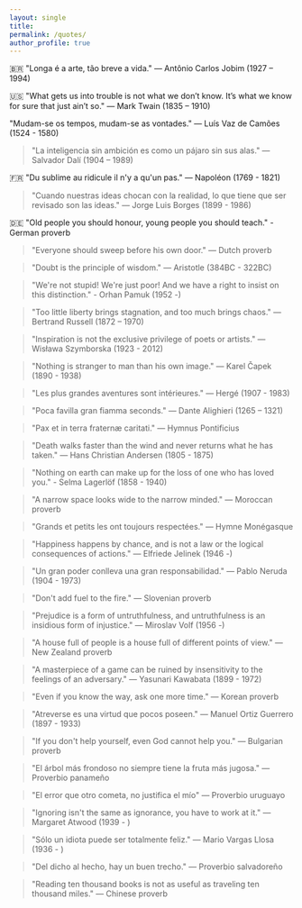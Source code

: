 ```yaml
---
layout: single
title: 
permalink: /quotes/
author_profile: true
---
```


🇧🇷 "Longa é a arte, tão breve a vida." — Antônio Carlos Jobim (1927 – 1994)

🇺🇸 "What gets us into trouble is not what we don’t know. It’s what we know for sure that just ain’t so." — Mark Twain (1835 – 1910)

"Mudam-se os tempos, mudam-se as vontades." — Luís Vaz de Camões (1524 - 1580)

> "La inteligencia sin ambición es como un pájaro sin sus alas." — Salvador Dalí (1904 – 1989)
 
🇫🇷 "Du sublime au ridicule il n'y a qu'un pas." — Napoléon (1769 - 1821)
 
> "Cuando nuestras ideas chocan con la realidad, lo que tiene que ser revisado son las ideas." — Jorge Luis Borges (1899 - 1986)

🇩🇪 "Old people you should honour, young people you should teach." - German proverb

> "Everyone should sweep before his own door." — Dutch proverb

> "Doubt is the principle of wisdom." — Aristotle (384BC - 322BC)

> "We're not stupid! We're just poor! And we have a right to insist on this distinction." - Orhan Pamuk (1952 -)

> "Too little liberty brings stagnation, and too much brings chaos." — Bertrand Russell (1872 – 1970)

> "Inspiration is not the exclusive privilege of poets or artists." — Wisława Szymborska (1923 - 2012)

> "Nothing is stranger to man than his own image." — Karel Čapek (1890 - 1938)

> "Les plus grandes aventures sont intérieures." — Hergé (1907 - 1983)

> "Poca favilla gran fiamma seconds." — Dante Alighieri (1265 – 1321)

> "Pax et in terra fraternæ caritati." — Hymnus Pontificius

> "Death walks faster than the wind and never returns what he has taken." — Hans Christian Andersen (1805 - 1875)

> "Nothing on earth can make up for the loss of one who has loved you." - Selma Lagerlöf (1858 - 1940)

> "A narrow space looks wide to the narrow minded." — Moroccan proverb

> "Grands et petits les ont toujours respectées." — Hymne Monégasque

> "Happiness happens by chance, and is not a law or the logical consequences of actions." — Elfriede Jelinek (1946 -)

> "Un gran poder conlleva una gran responsabilidad." — Pablo Neruda (1904 - 1973)

> "Don't add fuel to the fire." — Slovenian proverb

> "Prejudice is a form of untruthfulness, and untruthfulness is an insidious form of injustice." — Miroslav Volf (1956 -)

> "A house full of people is a house full of different points of view." — New Zealand proverb

> "A masterpiece of a game can be ruined by insensitivity to the feelings of an adversary." — Yasunari Kawabata (1899 - 1972)

> "Even if you know the way, ask one more time." — Korean proverb

> "Atreverse es una virtud que pocos poseen." — Manuel Ortiz Guerrero (1897 - 1933)

> "If you don't help yourself, even God cannot help you." — Bulgarian proverb

> "El árbol más frondoso no siempre tiene la fruta más jugosa." — Proverbio panameño

> "El error que otro cometa, no justifica el mío" — Proverbio uruguayo

> "Ignoring isn't the same as ignorance, you have to work at it." — Margaret Atwood (1939 - )

> "Sólo un idiota puede ser totalmente feliz." — Mario Vargas Llosa (1936 - )

> "Del dicho al hecho, hay un buen trecho." — Proverbio salvadoreño

> "Reading ten thousand books is not as useful as traveling ten thousand miles." — Chinese proverb
